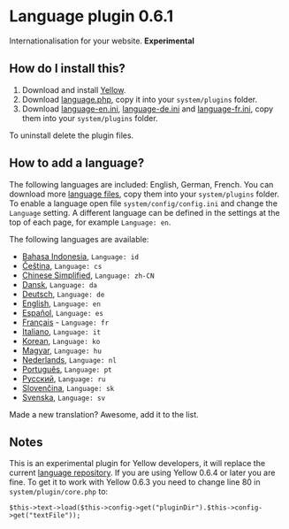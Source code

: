 Language plugin 0.6.1
======================
Internationalisation for your website. **Experimental**

How do I install this?
----------------------
1. Download and install [Yellow](https://github.com/datenstrom/yellow/).  
2. Download [language.php](language.php?raw=true), copy it into your `system/plugins` folder.  
3. Download [language-en.ini](language/language-en.ini?raw=true), [language-de.ini](language/language-de.ini?raw=true) and [language-fr.ini](language/language-fr.ini?raw=true), copy them into your `system/plugins` folder. 

To uninstall delete the plugin files.

How to add a language?
----------------------
The following languages are included: English, German, French. You can download more [language files](language), copy them into your `system/plugins` folder. To enable a language open file `system/config/config.ini` and change the `Language` setting. A different language can be defined in the settings at the top of each page, for example `Language: en`.

The following languages are available:

* [Bahasa Indonesia](language/language-id.ini?raw=true), `Language: id`
* [Čeština](language/language-cs.ini?raw=true), `Language: cs`
* [Chinese Simplified](language/language-zh-CN.ini?raw=true), `Language: zh-CN`
* [Dansk](language/language-da.ini?raw=true), `Language: da`
* [Deutsch](language/language-de.ini?raw=true), `Language: de`
* [English](language/language-en.ini?raw=true), `Language: en`
* [Español](language/language-es.ini?raw=true), `Language: es`
* [Français](language/language-fr.ini?raw=true) - `Language: fr`
* [Italiano](language/language-it.ini?raw=true), `Language: it`
* [Korean](language/language-ko.ini?raw=true), `Language: ko`
* [Magyar](language/language-hu.ini?raw=true), `Language: hu`
* [Nederlands](language/language-nl.ini?raw=true), `Language: nl`
* [Português](language/language-pt.ini?raw=true), `Language: pt`
* [Русский](language/language-ru.ini?raw=true), `Language: ru`
* [Slovenčina](language/language-sk.ini?raw=true), `Language: sk`
* [Svenska](language/language-sv.ini?raw=true), `Language: sv`

Made a new translation? Awesome, add it to the list.

Notes
-----
This is an experimental plugin for Yellow developers, it will replace the current [language repository](https://github.com/datenstrom/yellow-extensions/tree/master/languages). If you are using Yellow 0.6.4 or later you are fine. To get it to work with Yellow 0.6.3 you need to change line 80 in `system/plugin/core.php` to:

```
$this->text->load($this->config->get("pluginDir").$this->config->get("textFile"));
```
